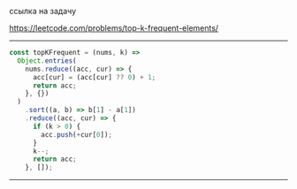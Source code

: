 ссылка на задачу 

https://leetcode.com/problems/top-k-frequent-elements/


---

```js
const topKFrequent = (nums, k) =>
  Object.entries(
    nums.reduce((acc, cur) => {
      acc[cur] = (acc[cur] ?? 0) + 1;
      return acc;
    }, {})
  )
    .sort((a, b) => b[1] - a[1])
    .reduce((acc, cur) => {
      if (k > 0) {
        acc.push(+cur[0]);
      }
      k--;
      return acc;
    }, []);

```
---
